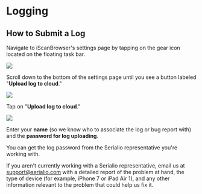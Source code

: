 # Logging
## How to Submit a Log
Navigate to iScanBrowser's settings page by tapping on the gear icon located on the floating task bar.

![](https://i.imgur.com/uLWqq8W.png)

Scroll down to the bottom of the settings page until you see a button labeled "**Upload log to cloud**."

![](https://i.imgur.com/IJEI9QL.png)

Tap on "**Upload log to cloud**."

![](https://i.imgur.com/9XoADza.png)

Enter your **name** (so we know who to associate the log or bug report with) and the **password for log uploading**. 

You can get the log password from the Serialio representative you're working with. 

If you aren't currently working with a Serialio representative, email us at support@serialio.com with a detailed report of the problem at hand, the type of device (for example, iPhone 7 or iPad Air 1), and any other information relevant to the problem that could help us fix it.